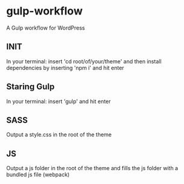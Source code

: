 # gulp-workflow
A Gulp workflow for WordPress

## INIT
In your terminal: insert 'cd root/of/your/theme' and then install dependencies by inserting 'npm i' and hit enter

## Staring Gulp
In your terminal: insert 'gulp' and hit enter

## SASS
Output a style.css in the root of the theme

## JS
Output a js folder in the root of the theme and fills the js folder with a bundled js file (webpack)
